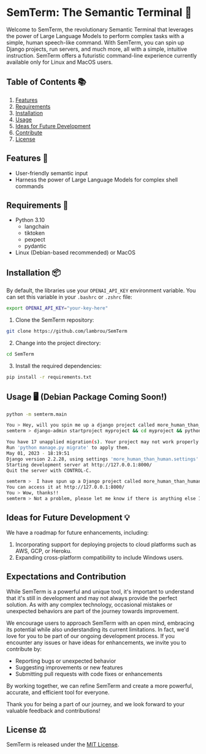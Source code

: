 # SemTerm: The Semantic Terminal 🚀

Welcome to SemTerm, the revolutionary Semantic Terminal that leverages the power of Large Language Models to perform complex tasks with a simple, human speech-like command. With SemTerm, you can spin up Django projects, run servers, and much more, all with a simple, intuitive instruction. SemTerm offers a futuristic command-line experience currently available only for Linux and MacOS users.

## Table of Contents 📚

1. [Features](#features)
2. [Requirements](#requirements)
3. [Installation](#installation)
4. [Usage](#usage)
5. [Ideas for Future Development](#ideas-for-future-development)
6. [Contribute](#contribute)
7. [License](#license)

## Features 🌟

* User-friendly semantic input
* Harness the power of Large Language Models for complex shell commands

## Requirements 🔧

* Python 3.10
  * langchain
  * tiktoken
  * pexpect 
  * pydantic
* Linux (Debian-based recommended) or MacOS

## Installation 📦

By default, the libraries use your `OPENAI_API_KEY` environment variable. You can set this variable in your `.bashrc` or `.zshrc` file:

```bash
export OPENAI_API_KEY="your-key-here"
```

1. Clone the SemTerm repository:

```bash
git clone https://github.com/lambrou/SemTerm
```

2. Change into the project directory:

```bash
cd SemTerm
```

3. Install the required dependencies:

```bash
pip install -r requirements.txt
```

## Usage 🖥️ (Debian Package Coming Soon!)

```bash
python -m semterm.main
```

```bash
You > Hey, will you spin me up a django project called more_human_than_human and run it?
semterm > django-admin startproject myproject && cd myproject && python manage.py runserver

You have 17 unapplied migration(s). Your project may not work properly until you apply the migrations for app(s): admin, auth, contenttypes, sessions.
Run 'python manage.py migrate' to apply them.
May 01, 2023 - 18:19:51
Django version 2.2.28, using settings 'more_human_than_human.settings'
Starting development server at http://127.0.0.1:8000/
Quit the server with CONTROL-C.

semterm >  I have spun up a Django project called more_human_than_human and started the server. 
You can access it at http://127.0.0.1:8000/
You > Wow, thanks!!
semterm > Not a problem, please let me know if there is anything else I can assist you with.

```

## Ideas for Future Development 💡

We have a roadmap for future enhancements, including:

1. Incorporating support for deploying projects to cloud platforms such as AWS, GCP, or Heroku.
2. Expanding cross-platform compatibility to include Windows users.

## Expectations and Contribution
While SemTerm is a powerful and unique tool, it's important to understand that it's still in development and may not always provide the perfect solution. As with any complex technology, occasional mistakes or unexpected behaviors are part of the journey towards improvement.

We encourage users to approach SemTerm with an open mind, embracing its potential while also understanding its current limitations. In fact, we'd love for you to be part of our ongoing development process. If you encounter any issues or have ideas for enhancements, we invite you to contribute by:

* Reporting bugs or unexpected behavior
* Suggesting improvements or new features
* Submitting pull requests with code fixes or enhancements

By working together, we can refine SemTerm and create a more powerful, accurate, and efficient tool for everyone.

Thank you for being a part of our journey, and we look forward to your valuable feedback and contributions!

## License ⚖️

SemTerm is released under the [MIT License](LICENSE).